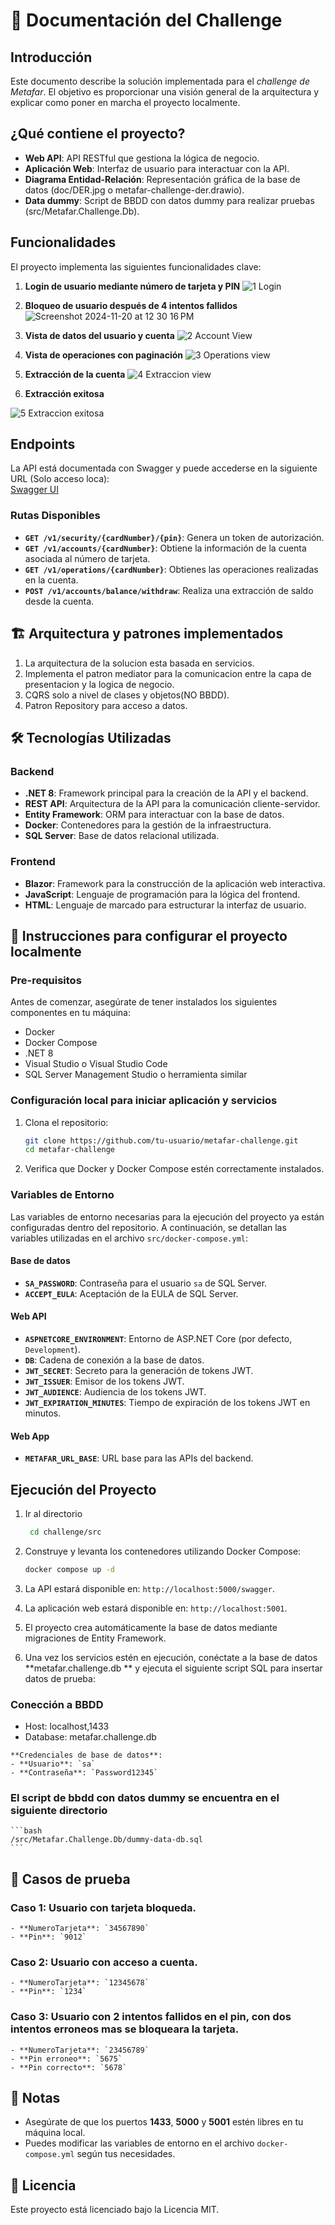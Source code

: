 # 📘 Documentación del Challenge

## Introducción

Este documento describe la solución implementada para el *challenge de Metafar*. El objetivo es proporcionar una visión general de la arquitectura y explicar como poner en marcha el proyecto localmente.
## ¿Qué contiene el proyecto?

- **Web API**: API RESTful que gestiona la lógica de negocio.
- **Aplicación Web**: Interfaz de usuario para interactuar con la API.
- **Diagrama Entidad-Relación**: Representación gráfica de la base de datos (doc/DER.jpg o metafar-challenge-der.drawio).
- **Data dummy**: Script de BBDD con datos dummy para realizar pruebas (src/Metafar.Challenge.Db).

## Funcionalidades

El proyecto implementa las siguientes funcionalidades clave:

1. **Login de usuario mediante número de tarjeta y PIN**
   ![1  Login](https://github.com/user-attachments/assets/0c642915-472b-4197-93a6-5e026ce65cb7)
   
3. **Bloqueo de usuario después de 4 intentos fallidos**
   ![Screenshot 2024-11-20 at 12 30 16 PM](https://github.com/user-attachments/assets/e5a396d4-baef-4a2b-9d4d-5ecf1a20a7d4)

5. **Vista de datos del usuario y cuenta**
   ![2  Account View](https://github.com/user-attachments/assets/2ff924c1-603b-48d4-93f5-9ad46f1cb117)

6. **Vista de operaciones con paginación**
   ![3  Operations view](https://github.com/user-attachments/assets/f16fff8c-8b67-4e37-8a4a-ca09e3c96fca)

8. **Extracción de la cuenta**
   ![4  Extraccion view](https://github.com/user-attachments/assets/8daa15a0-0438-402c-81cf-255d960e9018)
   
10. **Extracción exitosa**

   ![5  Extraccion exitosa](https://github.com/user-attachments/assets/9b2fdbfb-79a1-4232-b34f-0b6cf3d56696)

## Endpoints

La API está documentada con Swagger y puede accederse en la siguiente URL (Solo acceso loca):  
[Swagger UI](http://localhost:5000/swagger/index.html)

### Rutas Disponibles

- **`GET /v1/security/{cardNumber}/{pin}`**: Genera un token de autorización.
- **`GET /v1/accounts/{cardNumber}`**: Obtiene la información de la cuenta asociada al número de tarjeta.
- **`GET /v1/operations/{cardNumber}`**: Obtienes las operaciones realizadas en la cuenta.
- **`POST /v1/accounts/balance/withdraw`**: Realiza una extracción de saldo desde la cuenta.

## 🏗️ Arquitectura y patrones implementados
1. La arquitectura de la solucion esta basada en servicios.
2. Implementa el patron mediator para la comunicacion entre la capa de presentacion y la logica de negocio.
3. CQRS solo a nivel de clases y objetos(NO BBDD).
4. Patron Repository para acceso a datos.

## 🛠️ Tecnologías Utilizadas

### Backend

- **.NET 8**: Framework principal para la creación de la API y el backend.
- **REST API**: Arquitectura de la API para la comunicación cliente-servidor.
- **Entity Framework**: ORM para interactuar con la base de datos.
- **Docker**: Contenedores para la gestión de la infraestructura.
- **SQL Server**: Base de datos relacional utilizada.

### Frontend

- **Blazor**: Framework para la construcción de la aplicación web interactiva.
- **JavaScript**: Lenguaje de programación para la lógica del frontend.
- **HTML**: Lenguaje de marcado para estructurar la interfaz de usuario.

## 🚀 Instrucciones para configurar el proyecto localmente

### Pre-requisitos

Antes de comenzar, asegúrate de tener instalados los siguientes componentes en tu máquina:

- Docker
- Docker Compose
- .NET 8
- Visual Studio o Visual Studio Code
- SQL Server Management Studio o herramienta similar

### Configuración local para iniciar aplicación y servicios

1. Clona el repositorio:

    ```bash
    git clone https://github.com/tu-usuario/metafar-challenge.git
    cd metafar-challenge
    ```

2. Verifica que Docker y Docker Compose estén correctamente instalados.

### Variables de Entorno

Las variables de entorno necesarias para la ejecución del proyecto ya están configuradas dentro del repositorio. A continuación, se detallan las variables utilizadas en el archivo `src/docker-compose.yml`:

#### Base de datos

- **`SA_PASSWORD`**: Contraseña para el usuario `sa` de SQL Server.
- **`ACCEPT_EULA`**: Aceptación de la EULA de SQL Server.

#### Web API

- **`ASPNETCORE_ENVIRONMENT`**: Entorno de ASP.NET Core (por defecto, `Development`).
- **`DB`**: Cadena de conexión a la base de datos.
- **`JWT_SECRET`**: Secreto para la generación de tokens JWT.
- **`JWT_ISSUER`**: Emisor de los tokens JWT.
- **`JWT_AUDIENCE`**: Audiencia de los tokens JWT.
- **`JWT_EXPIRATION_MINUTES`**: Tiempo de expiración de los tokens JWT en minutos.

#### Web App

- **`METAFAR_URL_BASE`**: URL base para las APIs del backend.

## Ejecución del Proyecto
1. Ir al directorio
   ```bash
    cd challenge/src
    ```

3. Construye y levanta los contenedores utilizando Docker Compose:
    ```bash
    docker compose up -d
    ```
4. La API estará disponible en: `http://localhost:5000/swagger`.
5. La aplicación web estará disponible en: `http://localhost:5001`.
6. El proyecto crea automáticamente la base de datos mediante migraciones de Entity Framework.
7. Una vez los servicios estén en ejecución, conéctate a la base de datos  **metafar.challenge.db ** y ejecuta el siguiente script SQL para insertar datos de prueba:

### Conección a BBDD
   * Host: localhost,1433
   * Database: metafar.challenge.db
    
    **Credenciales de base de datos**:
    - **Usuario**: `sa`
    - **Contraseña**: `Password12345`

 ### El script de bbdd con datos dummy se encuentra en el siguiente directorio
    ```bash
    /src/Metafar.Challenge.Db/dummy-data-db.sql
    ```
    
## 🧪 Casos de prueba
### Caso 1: Usuario con tarjeta bloqueda.
    - **NumeroTarjeta**: `34567890`
    - **Pin**: `9012`
### Caso 2: Usuario con acceso a cuenta.
    - **NumeroTarjeta**: `12345678`
    - **Pin**: `1234`
### Caso 3: Usuario con 2 intentos fallidos en el pin, con dos intentos erroneos mas se bloqueara la tarjeta.
    - **NumeroTarjeta**: `23456789`
    - **Pin erroneo**: `5675`
    - **Pin correcto**: `5678`

## 📝 Notas

- Asegúrate de que los puertos **1433**, **5000** y **5001** estén libres en tu máquina local.
- Puedes modificar las variables de entorno en el archivo `docker-compose.yml` según tus necesidades.

## 📜 Licencia

Este proyecto está licenciado bajo la Licencia MIT.

